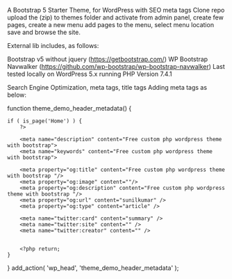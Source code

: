 A Bootstrap 5 Starter Theme, for WordPress with SEO meta tags
Clone repo upload the (zip) to themes folder and activate from admin panel, create few pages, create a new menu add pages to the menu, select menu location save and browse the site.

External lib includes, as follows:

Bootstrap v5 without jquery (https://getbootstrap.com/)
WP Bootstrap Navwalker (https://github.com/wp-bootstrap/wp-bootstrap-navwalker)
Last tested locally on WordPress 5.x running PHP Version 7.4.1

Search Engine Optimization, meta tags, title tags
Adding meta tags as below:

function theme_demo_header_metadata() {

    if ( is_page('Home') ) { 
        ?>
        
        <meta name="description" content="Free custom php wordpress theme with bootstrap">
        <meta name="keywords" content="Free custom php wordpress theme with bootstrap">
        
        <meta property="og:title" content="Free custom php wordpress theme with bootstrap "/>
        <meta property="og:image" content=""/>
        <meta property="og:description" content="Free custom php wordpress theme with bootstrap "/>
        <meta property="og:url" content="sunilkumar" />
        <meta property="og:type" content="article" />

        <meta name="twitter:card" content="summary" />
        <meta name="twitter:site" content="" />
        <meta name="twitter:creator" content="" />
        
        
        <?php return; 
    }

  
}
add_action( 'wp_head', 'theme_demo_header_metadata' );